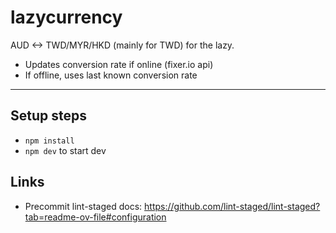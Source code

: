 # lazycurrency

AUD <-> TWD/MYR/HKD (mainly for TWD) for the lazy.

- Updates conversion rate if online (fixer.io api)
- If offline, uses last known conversion rate

---

## Setup steps

- `npm install`
- `npm dev` to start dev

## Links

- Precommit lint-staged docs: <https://github.com/lint-staged/lint-staged?tab=readme-ov-file#configuration>
